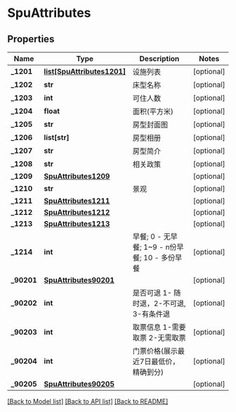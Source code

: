 # SpuAttributes

## Properties
Name | Type | Description | Notes
------------ | ------------- | ------------- | -------------
**_1201** | [**list[SpuAttributes1201]**](SpuAttributes1201.md) | 设施列表 | [optional] 
**_1202** | **str** | 床型名称 | [optional] 
**_1203** | **int** | 可住人数 | [optional] 
**_1204** | **float** | 面积(平方米) | [optional] 
**_1205** | **str** | 房型封面图 | [optional] 
**_1206** | **list[str]** | 房型相册 | [optional] 
**_1207** | **str** | 房型简介 | [optional] 
**_1208** | **str** | 相关政策 | [optional] 
**_1209** | [**SpuAttributes1209**](SpuAttributes1209.md) |  | [optional] 
**_1210** | **str** | 景观 | [optional] 
**_1211** | [**SpuAttributes1211**](SpuAttributes1211.md) |  | [optional] 
**_1212** | [**SpuAttributes1212**](SpuAttributes1212.md) |  | [optional] 
**_1213** | [**SpuAttributes1213**](SpuAttributes1213.md) |  | [optional] 
**_1214** | **int** | 早餐; 0 - 无早餐; 1~9 - n份早餐; 10 - 多份早餐 | [optional] 
**_90201** | [**SpuAttributes90201**](SpuAttributes90201.md) |  | [optional] 
**_90202** | **int** | 是否可退 1- 随时退，2-不可退, 3-有条件退 | [optional] 
**_90203** | **int** | 取票信息 1-需要取票 2-无需取票 | [optional] 
**_90204** | **int** | 门票价格(展示最近7日最低价，精确到分) | [optional] 
**_90205** | [**SpuAttributes90205**](SpuAttributes90205.md) |  | [optional] 

[[Back to Model list]](../README.md#documentation-for-models) [[Back to API list]](../README.md#documentation-for-api-endpoints) [[Back to README]](../README.md)


